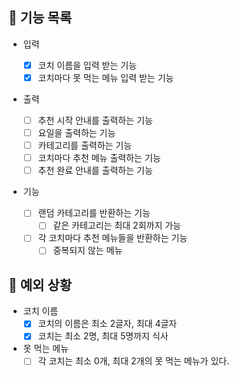 ## 📄 기능 목록

- 입력

  - [x] 코치 이름을 입력 받는 기능
  - [x] 코치마다 못 먹는 메뉴 입력 받는 기능

- 출력

  - [ ] 추천 시작 안내를 출력하는 기능
  - [ ] 요일을 출력하는 기능
  - [ ] 카테고리를 출력하는 기능
  - [ ] 코치마다 추천 메뉴 출력하는 기능
  - [ ] 추천 완료 안내를 출력하는 기능

- 기능
  - [ ] 랜덤 카테고리를 반환하는 기능
    - [ ] 같은 카테고리는 최대 2회까지 가능
  - [ ] 각 코치마다 추천 메뉴들을 반환하는 기능
    - [ ] 중복되지 않는 메뉴

## 🎯 예외 상황

- 코치 이름
  - [x] 코치의 이름은 최소 2글자, 최대 4글자
  - [x] 코치는 최소 2명, 최대 5명까지 식사
  
- 못 먹는 메뉴
  - [ ] 각 코치는 최소 0개, 최대 2개의 못 먹는 메뉴가 있다.
